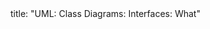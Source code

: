 <frontmatter>
title: "UML: Class Diagrams: Interfaces: What"
</frontmatter>

<include src="navbar.md" boilerplate />

<include src="unit-inPage-asFlat.md" boilerplate />